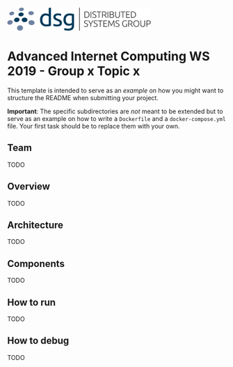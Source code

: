 
![DSG](./docs/dsg_logo.png)

# Advanced Internet Computing WS 2019 - Group x Topic x

This template is intended to serve as an *example* on how you might want to structure the README when submitting your project.

**Important**: The specific subdirectories are *not* meant to be extended but to serve as an example on how to write a `Dockerfile` and a `docker-compose.yml` file. Your first task should be to replace them with your own.

## Team

TODO

## Overview

TODO

## Architecture

TODO

## Components

TODO

## How to run

TODO

## How to debug

TODO
